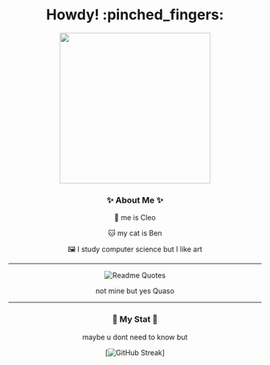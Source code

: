 <h1 align="center">
  Howdy! :pinched_fingers:
</h1>

<div align="center">
  <img src="https://media.giphy.com/media/26nfpcs5hyJ18hSRW/giphy.gif" width="300"/>
  <h3>✨ About Me ✨</h3>
  
  :deciduous_tree: me is Cleo
  
  :cat: my cat is Ben

  :framed_picture: I study computer science but I like art

  ---
  
  ![Readme Quotes](https://quotes-github-readme.vercel.app/api?type=vertical&theme=dracula&quote=%20Quaso%20)
  
  not mine but yes Quaso
  
  ---

  ### 🍪 My Stat 🍪
  maybe u dont need to know but
  
  [![GitHub Streak](https://github-readme-streak-stats.herokuapp.com?user=bluushet&theme=duskfox&hide_border=true)]
  
</div>
